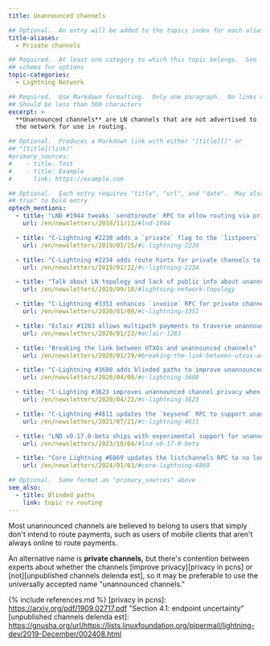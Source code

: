 ```yaml
---
title: Unannounced channels

## Optional.  An entry will be added to the topics index for each alias
title-aliases:
  - Private channels

## Required.  At least one category to which this topic belongs.  See
## schema for options
topic-categories:
  - Lightning Network

## Required.  Use Markdown formatting.  Only one paragraph.  No links allowed.
## Should be less than 500 characters
excerpt: >
  **Unannounced channels** are LN channels that are not advertised to
  the network for use in routing.

## Optional.  Produces a Markdown link with either "[title][]" or
## "[title](link)"
#primary_sources:
#    - title: Test
#    - title: Example
#      link: https://example.com

## Optional.  Each entry requires "title", "url", and "date".  May also use "feature:
## true" to bold entry
optech_mentions:
  - title: "LND #1944 tweaks `sendtoroute` RPC to allow routing via private channels"
    url: /en/newsletters/2018/11/13/#lnd-1944

  - title: "C-Lightning #2230 adds a `private` flag to the `listpeers` RPC"
    url: /en/newsletters/2019/01/15/#c-lightning-2230

  - title: "C-Lightning #2234 adds route hints for private channels to `invoice` RPC"
    url: /en/newsletters/2019/01/22/#c-lightning-2234

  - title: "Talk about LN topology and lack of public info about unannounced channels"
    url: /en/newsletters/2019/09/18/#lightning-network-topology

  - title: "C-Lightning #3351 enhances `invoice` RPC for private channels"
    url: /en/newsletters/2020/01/08/#c-lightning-3351

  - title: "Eclair #1283 allows multipath payments to traverse unannounced channels"
    url: /en/newsletters/2020/01/22/#eclair-1283

  - title: "Breaking the link between UTXOs and unannounced channels"
    url: /en/newsletters/2020/01/29/#breaking-the-link-between-utxos-and-unannounced-channels

  - title: "C-Lightning #3600 adds blinded paths to improve unannounced channel privacy"
    url: /en/newsletters/2020/04/08/#c-lightning-3600

  - title: "C-Lighting #3623 improves unannounced channel privacy when routing payments"
    url: /en/newsletters/2020/04/22/#c-lightning-3623

  - title: "C-Lightning #4611 updates the `keysend` RPC to support unannounced channels"
    url: /en/newsletters/2021/07/21/#c-lightning-4611

  - title: "LND v0.17.0-beta ships with experimental support for unannounced taproot and MuSig2 LN channels"
    url: /en/newsletters/2023/10/04/#lnd-v0-17-0-beta

  - title: "Core Lightning #6869 updates the listchannels RPC to no longer list unannounced channels"
    url: /en/newsletters/2024/01/03/#core-lightning-6869

## Optional.  Same format as "primary_sources" above
see_also:
  - title: Blinded paths
    link: topic rv routing
---
```

Most unannounced channels are believed to belong to users that simply
don't intend to route payments, such as users of mobile clients that
aren't always online to route payments.

An alternative name is **private channels,** but there's contention
between experts about whether the channels [improve privacy][privacy
in pcns] or [not][unpublished channels delenda est], so it may be
preferable to use the universally accepted name "unannounced
channels."

{% include references.md %}
[privacy in pcns]: https://arxiv.org/pdf/1909.02717.pdf "Section 4.1: endpoint uncertainty"
[unpublished channels delenda est]: https://gnusha.org/url/https://lists.linuxfoundation.org/pipermail/lightning-dev/2019-December/002408.html
